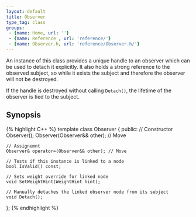 ```yaml
---
layout: default
title: Observer
type_tag: class
groups: 
 - {name: Home, url: ''}
 - {name: Reference , url: 'reference/'}
 - {name: Observer.h, url: 'reference/Observer.h/'}
---
```

An instance of this class provides a unique handle to an observer which can be used to detach it explicitly.
It also holds a strong reference to the observed subject, so while it exists the subject and therefore the observer will not be destroyed.

If the handle is destroyed without calling `Detach()`, the lifetime of the observer is tied to the subject.

## Synopsis
{% highlight C++ %}
template <typename D>
class Observer
{
public:
    // Constructor
    Observer();
    Observer(Observer&& other);	// Move

    // Assignemnt
    Observer& operator=(Observer&& other); // Move

    // Tests if this instance is linked to a node
    bool IsValid() const;

    // Sets weight override for linked node
    void SetWeightHint(WeightHint hint);

    // Manually detaches the linked observer node from its subject
    void Detach();
};
{% endhighlight %}